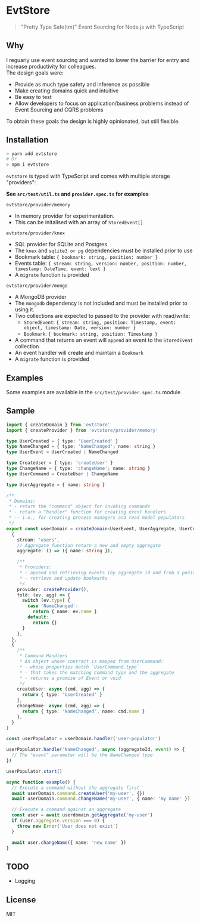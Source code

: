# EvtStore

> "Pretty Type Safe(tm)" Event Sourcing for Node.js with TypeScript

## Why

I reguarly use event sourcing and wanted to lower the barrier for entry and increase productivity for colleagues.  
The design goals were:

- Provide as much type safety and inference as possible
- Make creating domains quick and intuitive
- Be easy to test
- Allow developers to focus on application/business problems instead of Event Sourcing and CQRS problems

To obtain these goals the design is highly opinionated, but still flexible.

## Installation

```sh
> yarn add evtstore
# Or
> npm i evtstore
```

`evtstore` is typed with TypeScript and comes with multiple storage "providers":

**See `src/test/util.ts` and `provider.spec.ts` for examples**

`evtstore/provider/memory`

- In memory provider for experimentation.
- This can be initalised with an array of `StoredEvent[]`

`evtstore/provider/knex`

- SQL provider for SQLite and Postgres
- The `knex` and `sqlite3 or pg` dependencies must be installed prior to use
- Bookmark table: `{ bookmark: string, position: number }`
- Events table: `{ stream: string, version: number, position: number, timestamp: DateTime, event: text }`
- A `migrate` function is provided

`evtstore/provider/mongo`

- A MongoDB provider
- The `mongodb` dependency is not included and must be installed prior to using it.
- Two collections are expected to passed to the provider with read/write:
  - `StoredEvent`: `{ stream: string, position: Timestamp, event: object, timestamp: Date, version: number }`
  - `Bookmark`: `{ bookmark: string, position: Timestamp }`
- A command that returns an event will `append` an event to the `StoredEvent` collection
- An event handler will create and maintain a `Bookmark`
- A `migrate` function is provided

## Examples

Some examples are available in the `src/test/provider.spec.ts` module

## Sample

```ts
import { createDomain } from 'evtstore'
import { createProvider } from 'evtstore/provider/memory'

type UserCreated = { type: 'UserCreated' }
type NameChanged = { type: 'NameChanged'; name: string }
type UserEvent = UserCreated | NameChanged

type CreateUser = { type: 'createUser' }
type ChangeName = { type: 'changeName'; name: string }
type UserCommand = CreateUser | ChangeName

type UserAggregate = { name: string }

/**
 * Domains:
 * - return the "command" object for invoking commands
 * - return a "handler" function for creating event handlers
 * -- i.e., for creating process managers and read model populators
 */
export const userDomain = createDomain<UserEvent, UserAggregate, UserCommand>(
  {
    stream: 'users',
    // Aggregate function return a new and empty aggregate
    aggregate: () => ({ name: string }),

    /**
     * Providers:
     * - append and retrieving events (by aggregate id and from a position)
     * - retrieve and update bookmarks
     */
    provider: createProvider(),
    fold: (ev, agg) => {
      switch (ev.type) {
        case 'NameChanged':
          return { name: ev.name }
        default:
          return {}
      }
    },
  },
  {
    /**
     * Command Handlers
     * An object whose contract is mapped from UserCommand:
     * - whose properties match `UserCommand.type`
     * - that takes the matching Command type and the aggregate
     * - returns a promise of Event or void
     */
    createUser: async (cmd, agg) => {
      return { type: 'UserCreated' }
    },
    changeName: async (cmd, agg) => {
      return { type: 'NameChanged', name: cmd.name }
    },
  }
)

const userPopulator = userDomain.handler('user-populator')

userPopulator.handle('NameChanged', async (aggregateId, event) => {
  // The "event" parameter will be the NameChanged type
})

userPopulator.start()

async function example() {
  // Execute a command without the aggregate first
  await userDomain.command.createUser('my-user', {})
  await userDomain.command.changeName('my-user', { name: 'my name' })

  // Execute a command against an aggregate
  const user = await userdomain.getAggregate('my-user')
  if (user.aggregate.version === 0) {
    throw new Error('User does not exist')
  }

  await user.changeName({ name: 'new name' })
}
```

## TODO

- Logging

## License

MIT
